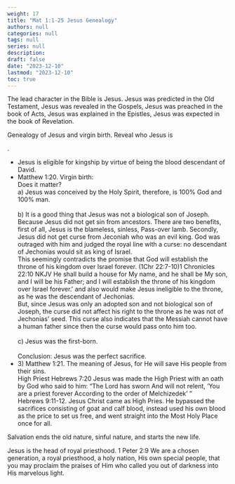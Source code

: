 ```yaml
---
weight: 17
title: "Mat 1:1-25 Jesus Genealogy"
authors: null
categories: null
tags: null
series: null
description: 
draft: false
date: "2023-12-10"
lastmod: "2023-12-10"
toc: true
---
```


<!--more-->

<p>The lead character in the Bible is Jesus. Jesus was predicted in the Old Testament, Jesus was revealed in the Gospels, Jesus was preached in the book of Acts, Jesus was explained in the Epistles, Jesus was expected in the book of Revelation.</p>

<p>Genealogy of Jesus and virgin birth. Reveal who Jesus is</p>.

<ul>
<li>Jesus is eligible for kingship by virtue of being the blood descendant of David.</li>

<li>Matthew 1:20. Virgin birth:    
<br>Does it matter?    
<br>
a) Jesus was conceived by the Holy Spirit, therefore, is 100% God and 100% man.  
<br>
<br>b) It is a good thing that Jesus was not a biological son of Joseph. Because Jesus did not get sin from ancestors.  There are two benefits, first of all, Jesus is the blameless, sinless, Pass-over lamb. Secondly, Jesus did not get curse from Jeconiah who was an evil king.  God was outraged with him and judged the royal line with a curse: no descendant of Jechonias would sit as king of Israel. 
<br>This seemingly contradicts the promise that God will establish the throne of his kingdom over Israel forever. (1Chr 22:7-10)<label for="throne" class="margin-toggle sidenote-number"></label><span class="sidenote">1 Chronicles 22:10 NKJV
He shall build a house for My name, and he shall be My son, and I will be his Father; and I will establish the throne of his kingdom over Israel forever.'</span> and also would make Jesus ineligible to the throne, as he was the descendant of Jechonias.  
<br>But, since Jesus was only an adopted son and not biological son of Joseph, the curse did not affect his right to the throne as he was not of Jechonias' seed. This curse also indicates that the Messiah cannot have a human father since then the curse would pass onto him too.
<br>
<br>c) Jesus was the first-born.  
<br>
<br>Conclusion: Jesus was the perfect sacrifice.</li>  
<li>3) Matthew 1:21. The meaning of Jesus, for He will save His people from their sins.
<br>
High Priest
Hebrews 7:20 Jesus was made the High Priest with an oath by God who said to him:
“The Lord has sworn  
And will not relent,  
‘You are a priest forever  
According to the order of Melchizedek’ ”  
<br>
Hebrews 9:11-12. Jesus Christ came as High Pries. He bypassed the sacrifices consisting of goat and calf blood, instead used his own blood as the price to set us free, and went straight into the Most Holy Place once for all.</li> 
</ul>

<p>Salvation ends the old nature, sinful nature, and starts the new life.</p>   

<p>Jesus is the head of royal priesthood. 1 Peter 2:9 We are a chosen generation, a royal priesthood, a holy nation, His own special people, that you may proclaim the praises of Him who called you out of darkness into His marvelous light.</p>
